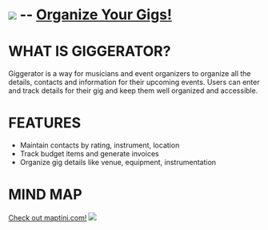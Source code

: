
![](http://i.imgur.com/T21vML1.png) -- [Organize Your Gigs!](http://github.com/dtakahas)
================================


WHAT IS GIGGERATOR?
=================
Giggerator is a way for musicians and event organizers to organize all the details, contacts and information for their upcoming events. Users can enter and track details for their gig and keep them well organized and accessible.

FEATURES
=================
  * Maintain contacts by rating, instrument, location
  * Track budget items and generate invoices
  * Organize gig details like venue, equipment, instrumentation

MIND MAP
=================
[Check out maptini.com!](http://maptini.com)
![](http://s3.amazonaws.com/maptini.com/app/public/system/images/44687/original/46511560-673c-0130-075c-12313d1a8e7f.png)

